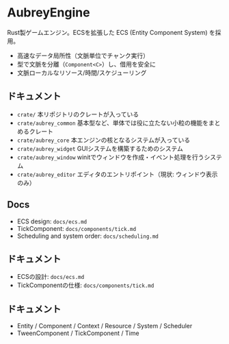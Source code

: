 # AubreyEngine

Rust製ゲームエンジン。ECSを拡張した ECS (Entity Component System) を採用。

- 高速なデータ局所性（文脈単位でチャンク実行）
- 型で文脈を分離（`Component<C>`）し、借用を安全に
- 文脈ローカルなリソース/時間/スケジューリング

## ドキュメント
- `crate/` 本リポジトリのクレートが入っている
- `crate/aubrey_common` 基本型など、単体では役に立たない小粒の機能をまとめるクレート
- `crate/aubrey_core` 本エンジンの核となるシステムが入っている
- `crate/aubrey_widget` GUIシステムを構築するためのシステム
- `crate/aubrey_window` winitでウィンドウを作成・イベント処理を行うシステム
- `crate/aubrey_editor` エディタのエントリポイント（現状: ウィンドウ表示のみ）

## Docs
- ECS design: `docs/ecs.md`
- TickComponent: `docs/components/tick.md`
- Scheduling and system order: `docs/scheduling.md`

## ドキュメント
- ECSの設計: `docs/ecs.md`
- TickComponentの仕様: `docs/components/tick.md`

## ドキュメント
- Entity / Component<C> / Context / Resource / System / Scheduler
- TweenComponent<C> / TickComponent<C> / Time<C>





